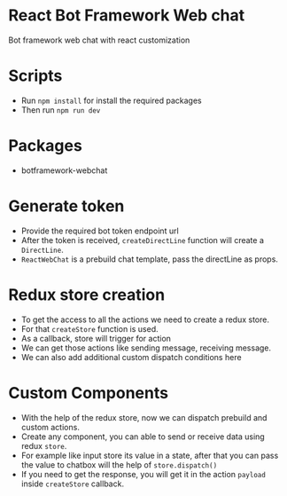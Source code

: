 # React Bot Framework Web chat

Bot framework web chat with react customization

# Scripts

- Run `npm install` for install the required packages
- Then run `npm run dev`

# Packages

- botframework-webchat

# Generate token

- Provide the required bot token endpoint url
- After the token is received, `createDirectLine` function will create a `DirectLine`.
- `ReactWebChat` is a prebuild chat template, pass the directLine as props.

# Redux store creation

- To get the access to all the actions we need to create a redux store.
- For that `createStore` function is used.
- As a callback, store will trigger for action
- We can get those actions like sending message, receiving message.
- We can also add additional custom dispatch conditions here

# Custom Components

- With the help of the redux store, now we can dispatch prebuild and custom actions.
- Create any component, you can able to send or receive data using redux `store`.
- For example like input store its value in a state, after that you can pass the value to chatbox will the help of `store.dispatch()`
- If you need to get the response, you will get it in the action `payload` inside `createStore` callback.
